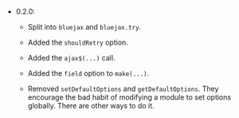 
* 0.2.0:

  + Split into ``bluejax`` and ``bluejax.try``.

  + Added the ``shouldRetry`` option.

  + Added the ``ajax$(...)`` call.

  + Added the ``field`` option to ``make(...)``.

  - Removed ``setDefaultOptions`` and ``getDefaultOptions``. They encourage the
    bad habit of modifying a module to set options globally. There are other
    ways to do it.
